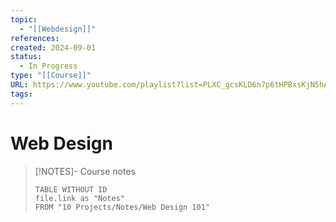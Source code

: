 ```yaml
---
topic:
  - "[[Webdesign]]"
references: 
created: 2024-09-01
status:
  - In Progress
type: "[[Course]]"
URL: https://www.youtube.com/playlist?list=PLXC_gcsKLD6n7p6tHPBxsKjN5hA_quaPI
tags:
---
```


# Web Design 


> [!NOTES]- Course notes
> ```dataview
> TABLE WITHOUT ID
> file.link as "Notes"
> FROM "10 Projects/Notes/Web Design 101"
> ```
